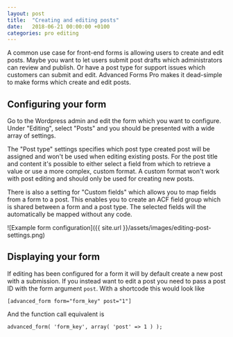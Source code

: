 ```yaml
---
layout: post
title:  "Creating and editing posts"
date:   2018-06-21 00:00:00 +0100
categories: pro editing
---
```


A common use case for front-end forms is allowing users to create and edit posts. Maybe you want to let users submit post drafts which administrators can review and publish. Or have a post type for support issues which customers can submit and edit. Advanced Forms Pro makes it dead-simple to make forms which create and edit posts.

## Configuring your form

Go to the Wordpress admin and edit the form which you want to configure. Under "Editing", select "Posts" and you should be presented with a wide array of settings.

The "Post type" settings specifies which post type created post will be assigned and won't be used when editing existing posts. For the post title and content it's possible to either select a field from which to retrieve a value or use a more complex, custom format. A custom format won't work with post editing and should only be used for creating new posts.

There is also a setting for "Custom fields" which allows you to map fields from a form to a post. This enables you to create an ACF field group which is shared between a form and a post type. The selected fields will the automatically be mapped without any code.

![Example form configuration]({{ site.url }}/assets/images/editing-post-settings.png)

## Displaying your form

If editing has been configured for a form it will by default create a new post with a submission. If you instead want to edit a post you need to pass a post ID with the form argument `post`. With a shortcode this would look like

`[advanced_form form="form_key" post="1"]`

And the function call equivalent is

`advanced_form( 'form_key', array( 'post' => 1 ) );`